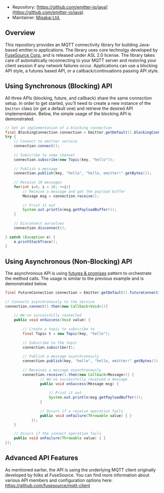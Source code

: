 * Repository: [https://github.com/emitter-io/java](https://github.com/emitter-io/java)
* Maintainer: [Misakai Ltd.](http://misakai.com)

## Overview

This repository provides an MQTT connectivity library for building Java-based emitter.io applications. The library uses core technolgy developed by [FuseSource Corp.](https://github.com/fusesource/mqtt-client) and is released under ASL 2.0 license. The library takes care of automatically reconnecting to your MQTT server and restoring your client session if any network failures occur. Applications can use a blocking API style, a futures based API, or a callback/continuations passing API style.

## Using Synchronous (Blocking) API

All three APIs (blocking, future, and callback) share the same connection setup. In order to get started, you'll need to create a new instance of the `Emitter` class (or get a default one) and retrieve the desired API implementation. Below, the simple usage of the blocking API is demonstrated.

```java
// Get an implementation of a blocking connection
final BlockingConnection connection = Emitter.getDefault().blockingConnection();
try {
	// Connect to emitter service
	connection.connect();
	
	// Subscribe to some channel
	connection.subscribe(new Topic(key, "hello"));
	
	// Publish a message
	connection.publish(key, "hello", "hello, emitter!".getBytes());
	
	// Receive 10 messages
	for(int i=0; i < 10; ++i){
		// Receive a message and get the payload buffer
		Message msg = connection.receive();
		
		// Print it out
		System.out.println(msg.getPayloadBuffer());
	}
	
	// Disconnect ourselves
	connection.disconnect();
	
} catch (Exception e) {
	e.printStackTrace();
}
```

## Using Asynchronous (Non-Blocking) API

The asynchronous API is using [futures & promises](https://en.wikipedia.org/wiki/Futures_and_promises) pattern to orchestrate the method calls. The usage is similar to the previous example and is demonstrated below.

```java
final FutureConnection connection = Emitter.getDefault().futureConnection();
    	
// Connects asynchronously to the service
connection.connect().then(new Callback<Void>(){
	
	// We've successfully connected
	public void onSuccess(Void value) {
		
       	// Create a topic to subscribe to
    	final Topic t = new Topic(key, "hello");
    	
    	// Subscribe to the topic
    	connection.subscribe(t);
    	
    	// Publish a message asynchronously
    	connection.publish(key, "hello", "hello, emitter!".getBytes());
    	
    	// Receives a message asynchronously
    	connection.receive().then(new Callback<Message>() {
				// We've successfully received a message
				public void onSuccess(Message msg) {
					
		    		// Print it out
		    		System.out.println(msg.getPayloadBuffer());
				}
				
				// Occurs if a receive operation fails
				public void onFailure(Throwable value) { }
			});
	}

	// Occurs if the connect operation fails
	public void onFailure(Throwable value) { }
});
```


## Advanced API Features

As mentioned earlier, the API is using the underlying MQTT client originally developed by folks at FuseSource. You can find more information about various API members and configuration options here: https://github.com/fusesource/mqtt-client
    
